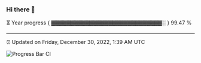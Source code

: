 ### Hi there 👋

⏳ Year progress { ▓▓▓▓▓▓▓▓▓▓▓▓▓▓▓▓▓▓▓▓▓▓▓▓▓▓▓▓▓░ } 99.47 %

---

⏰ Updated on Friday, December 30, 2022, 1:39 AM UTC

![Progress Bar CI](https://github.com/arthurbuhl/arthurbuhl/workflows/Progress%20Bar%20CI/badge.svg)

